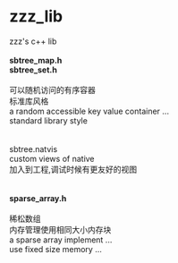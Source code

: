 # zzz_lib<br/>
zzz's c++ lib<br/>
<br/>
**sbtree_map.h**<br/>
**sbtree_set.h**<br/>
<br/>
可以随机访问的有序容器<br/>
标准库风格<br/>
a random accessible key value container ...<br/>
standard library style<br/>
<br/>
<br/>
sbtree.natvis<br/>
custom views of native<br/>
加入到工程,调试时候有更友好的视图<br/>
<br/>
<br/>
**sparse_array.h**<br/>
<br/>
稀松数组<br/>
内存管理使用相同大小内存块<br/>
a sparse array implement ...<br/>
use fixed size memory ...<br/>
